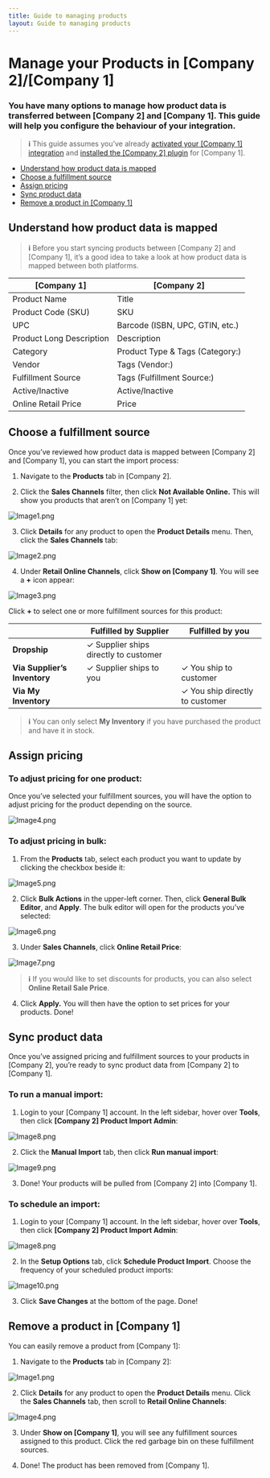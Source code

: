 ```yaml
---
title: Guide to managing products
layout: Guide to managing products
---
```


Manage your Products in \[Company 2\]/\[Company 1\]
===================================================================

### You have many options to manage how product data is transferred between \[Company 2\] and \[Company 1\]. This guide will help you configure the behaviour of your integration.

> **ℹ** This guide assumes you’ve already [activated your \[Company 1\] integration]() and [installed the \[Company 2\] plugin]() for \[Company 1\].

*   [Understand how product data is mapped](#understand-how-product-data-is-mapped)
*   [Choose a fulfillment source](#choose-a-fulfillment-source)
*   [Assign pricing](#assign-pricing)
*   [Sync product data](#sync-product-data)
*   [Remove a product in \[Company 1\]](#remove-a-product-in-company-1)

Understand how product data is mapped
-------------------------------------

> **ℹ** Before you start syncing products between \[Company 2\] and \[Company 1\], it’s a good idea to take a look at how product data is mapped between both platforms.

| **[Company 1]**          | **[Company 2]**                 |
|--------------------------|---------------------------------|
| Product Name             | Title                           |
| Product Code (SKU)       | SKU                             |
| UPC                      | Barcode (ISBN, UPC, GTIN, etc.) |
| Product Long Description | Description                     |
| Category                 | Product Type & Tags (Category:) |
| Vendor                   | Tags (Vendor:)                  |
| Fulfillment Source       | Tags (Fulfillment Source:)      |
| Active/Inactive          | Active/Inactive                 |
| Online Retail Price      | Price                           |

Choose a fulfillment source
---------------------------

Once you’ve reviewed how product data is mapped between \[Company 2\] and \[Company 1\], you can start the import process:

1.  Navigate to the **Products** tab in \[Company 2\].
    
2.  Click the **Sales Channels** filter, then click **Not Available Online.** This will show you products that aren’t on \[Company 1\] yet:
    

![Image1.png](Images/Image1.png)

3.  Click **Details** for any product to open the **Product Details** menu. Then, click the **Sales Channels** tab:
    
![Image2.png](Images/Image2.png)

4.  Under **Retail Online Channels**, click **Show on \[Company 1\]**. You will see a **\+** icon appear:
    

![Image3.png](Images/Image3.png)

Click **\+** to select one or more fulfillment sources for this product:

|                              | **Fulfilled by Supplier**             | **Fulfilled by you**            |
|------------------------------|---------------------------------------|---------------------------------|
| **Dropship**                 | ✓ Supplier ships directly to customer |                                 |
| **Via Supplier’s Inventory** | ✓ Supplier ships to you               | ✓ You ship to customer          |
| **Via My Inventory**         |                                       | ✓ You ship directly to customer |
    

> **ℹ** You can only select **My Inventory** if you have purchased the product and have it in stock.

Assign pricing
--------------

### To adjust pricing for one product:

Once you’ve selected your fulfillment sources, you will have the option to adjust pricing for the product depending on the source.

![Image4.png](Images/Image4.png)

### To adjust pricing in bulk:

1.  From the **Products** tab, select each product you want to update by clicking the checkbox beside it:
    

![Image5.png](Images/Image5.png)

2.  Click **Bulk Actions** in the upper-left corner. Then, click **General Bulk Editor**, and **Apply**. The bulk editor will open for the products you’ve selected:
    

![Image6.png](Images/Image6.png)

3.  Under **Sales Channels**, click **Online Retail Price**:
    

![Image7.png](Images/Image7.png)

> **ℹ** If you would like to set discounts for products, you can also select **Online Retail Sale Price**.

4.  Click **Apply.** You will then have the option to set prices for your products. Done!
    

Sync product data
-----------------

Once you’ve assigned pricing and fulfillment sources to your products in \[Company 2\], you’re ready to sync product data from \[Company 2\] to \[Company 1\].

### To run a manual import:

1.  Login to your \[Company 1\] account. In the left sidebar, hover over **Tools**, then click **\[Company 2\] Product Import Admin**:
    

![Image8.png](Images/Image8.png)

2.  Click the **Manual Import** tab, then click **Run manual import**:
    

![Image9.png](Images/Image9.png)

3.  Done! Your products will be pulled from \[Company 2\] into \[Company 1\].
    

### To schedule an import:

1.  Login to your \[Company 1\] account. In the left sidebar, hover over **Tools**, then click **\[Company 2\] Product Import Admin**:
    

![Image8.png](Images/Image8.png)

2.  In the **Setup Options** tab, click **Schedule Product Import**. Choose the frequency of your scheduled product imports:
    

![Image10.png](Images/Image10.png)

3.  Click **Save Changes** at the bottom of the page. Done!

Remove a product in \[Company 1\]
---------------------------------

You can easily remove a product from \[Company 1\]:

1.  Navigate to the **Products** tab in \[Company 2\]:
    

![Image1.png](Images/Image1.png)

2.  Click **Details** for any product to open the **Product Details** menu. Click the **Sales Channels** tab, then scroll to **Retail Online Channels**:
    

![Image4.png](Images/Image4.png)

3.  Under **Show on \[Company 1\]**, you will see any fulfillment sources assigned to this product. Click the red garbage bin on these fulfillment sources.
    
4.  Done! The product has been removed from \[Company 1\].